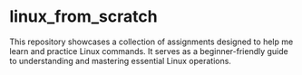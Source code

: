 # linux_from_scratch
This repository showcases a collection of assignments designed to help me learn and practice Linux commands. It serves as a beginner-friendly guide to understanding and mastering essential Linux operations.
